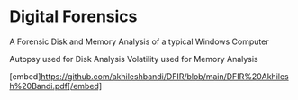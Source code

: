# Digital Forensics
A Forensic Disk and Memory Analysis of a typical Windows Computer

Autopsy used for Disk Analysis 
Volatility used for Memory Analysis

[embed]https://github.com/akhileshbandi/DFIR/blob/main/DFIR%20Akhilesh%20Bandi.pdf[/embed]
